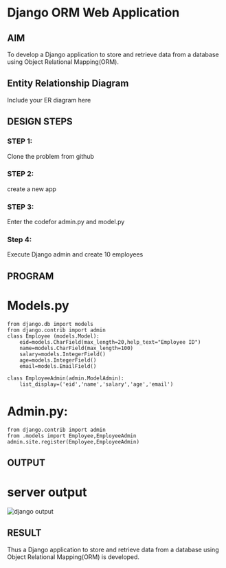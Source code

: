 # Django ORM Web Application

## AIM
To develop a Django application to store and retrieve data from a database using Object Relational Mapping(ORM).

## Entity Relationship Diagram

Include your ER diagram here

## DESIGN STEPS

### STEP 1:
Clone the problem from github

### STEP 2:
create a new app

### STEP 3:
Enter the codefor admin.py and model.py

### Step 4:
Execute Django admin and create 10 employees

## PROGRAM

# Models.py
```
from django.db import models
from django.contrib import admin
class Employee (models.Model):
    eid=models.CharField(max_length=20,help_text="Employee ID")
    name=models.CharField(max_length=100)
    salary=models.IntegerField()
    age=models.IntegerField()
    email=models.EmailField()

class EmployeeAdmin(admin.ModelAdmin):
    list_display=('eid','name','salary','age','email')  
```

# Admin.py:
```
from django.contrib import admin
from .models import Employee,EmployeeAdmin
admin.site.register(Employee,EmployeeAdmin)
```

## OUTPUT

# server output
![django output](https://user-images.githubusercontent.com/120194155/232563023-2240bfbd-ee52-4598-a380-138dc57612b3.png)

## RESULT

Thus a Django application to store and retrieve data from a database using Object Relational Mapping(ORM) is developed.
